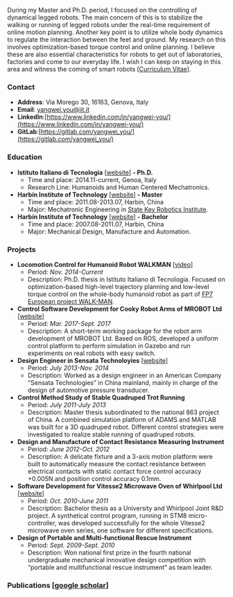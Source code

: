 During my Master and Ph.D. period, I focused on the controlling of dynamical legged robots. The main concern of this is to stabilize the walking or running of legged robots under the real-time requirement of online motion planning. Another key point is to utilize whole body dynamics to regulate the interaction between the feet and ground. My research on this involves optimization-based torque control and online planning. I believe these are also essential characteristics for robots to get out of laboratories, factories and come to our everyday life. I wish I can keep on staying in this area and witness the coming of smart robots [[Curriculum Vitae](yangweiyou.github.io/doc/yangwei_cv.pdf)].

### Contact
- **Address**: Via Morego 30, 16163, Genova, Italy
- **Email**: [yangwei.you@iit.it](mailto:yangwei.you@iit.it)
- **LinkedIn**:[https://www.linkedin.com/in/yangwei-you/](https://www.linkedin.com/in/yangwei-you/)
- **GitLab**:[https://gitlab.com/yangwei_you/](https://gitlab.com/yangwei_you/)

### Education
- **Istituto Italiano di Tecnologia** [[website](http://www.iit.it)] **- Ph.D.**
    - Time and place: 2014.11-current, Genoa, Italy
    - Research Line: Humanoids and Human Centered Mechatronics.
- **Harbin Institute of Technology** [[website](http://www.hit.edu.cn/)] **- Master**
    - Time and place: 2011.08-2013.07, Harbin, China
    - Major: Mechatronic Engineering in [State Key Robotics Institute](http://robot.hit.edu.cn/).
- **Harbin Institute of Technology** [[website](http://www.hit.edu.cn/)] **- Bachelor**
    - Time and place: 2007.08-2011.07, Harbin, China
    - Major: Mechanical Design, Manufacture and Automation.

### Projects
+ **Locomotion Control for Humanoid Robot WALKMAN** [[video](https://www.youtube.com/watch?v=qqmxTru05zQ&list=PLy-1ge_QAtREvXLa-rlM1kwaPhz0Qjdqx)]
    - Period: _Nov. 2014-Current_
    - Description: Ph.D. thesis in Istituto Italiano di Tecnologia. Focused on optimization-based high-level trajectory planning and low-level torque control on the whole-body humanoid robot as part of [FP7 European project WALK-MAN](https://www.walk-man.eu/).
+ **Control Software Development for Cooky Robot Arms of MROBOT Ltd** [[website](http://m.mrobot.cn/)]
    - Period: _Mar. 2017-Sept. 2017_ 
    - Description: A short-term working package for the robot arm development of MROBOT Ltd. Based on ROS, developed a uniform control platform to perform simulation in Gazebo and run experiments on real robots with easy switch.
+ **Design Engineer in Sensata Technoloyies** [[website](http://www.sensata.com/)]
    - Period: _July 2013-Nov. 2014_ 
    - Description: Worked as a design engineer in an American Company ”Sensata Technologies” in China mainland, mainly in charge of the design of automotive pressure transducer.
+ **Control Method Study of Stable Quadruped Trot Running**
    - Period: _July 2011-July 2013_ 
    - Description: Master thesis subordinated to the national 863 project of China. A combined simulation platform of ADAMS and MATLAB was built for a 3D quadruped robot. Different control strategies were investigated to realize stable running of quadruped robots.
+ **Design and Manufacture of Contact Resistance Measuring Instrument**
    - Period: _June 2012-Oct. 2012_ 
    - Description: A delicate fixture and a 3-axis motion platform were built to automatically measure the contact resistance between electrical contacts with static contact force control accuracy +0.005N and position control accuracy 0.1mm.
+ **Software Development for Vitesse2 Microwave Oven of Whirlpool Ltd** [[website](https://www.whirlpool.com/)]
    - Period: _Oct. 2010-June 2011_ 
    - Description: Bachelor thesis as a University and Whirlpool Joint R&D project. A synthetical control program, running in STM8 micro-controller, was developed successfully for the whole Vitesse2 microwave oven series, one software for different specifications.
+ **Design of Portable and Multi-functional Rescue Instrument**
    - Period: _Sept. 2009-Sept. 2010_ 
    - Description: Won national first prize in the fourth national undergraduate mechanical innovative design competition with “portable and multifunctional rescue instrument” as team leader.


### Publications [[google scholar](https://scholar.google.com/citations?hl=en&user=Vge9cxEAAAAJ)]
